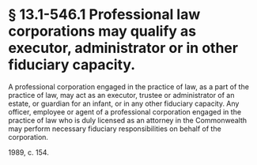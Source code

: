 # § 13.1-546.1 Professional law corporations may qualify as executor, administrator or in other fiduciary capacity.

<p>A professional corporation engaged in the practice of law, as a part of the practice of law, may act as an executor, trustee or administrator of an estate, or guardian for an infant, or in any other fiduciary capacity. Any officer, employee or agent of a professional corporation engaged in the practice of law who is duly licensed as an attorney in the Commonwealth may perform necessary fiduciary responsibilities on behalf of the corporation.</p><p>1989, c. 154.</p>